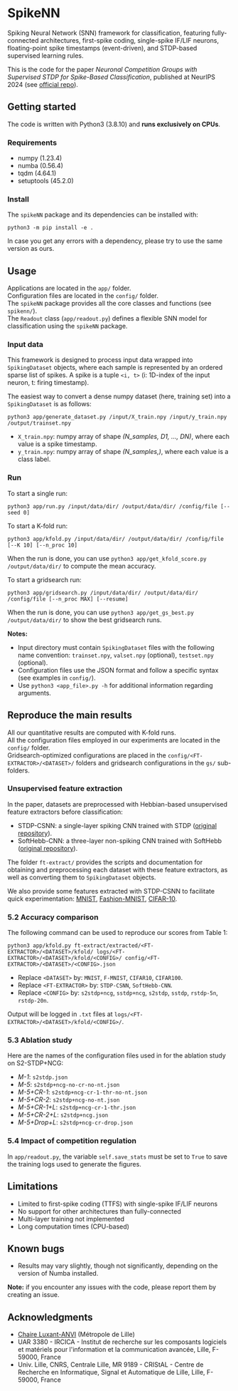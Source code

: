 # SpikeNN

Spiking Neural Network (SNN) framework for classification, featuring fully-connected architectures, first-spike coding, single-spike IF/LIF neurons, floating-point spike timestamps (event-driven), and STDP-based supervised learning rules.

This is the code for the paper *Neuronal Competition Groups with Supervised STDP for Spike-Based Classification*, published at NeurIPS 2024 (see [official repo](https://gitlab.univ-lille.fr/fox/snn-ncg)).


## Getting started

The code is written with Python3 (3.8.10) and **runs exclusively on CPUs**.

### Requirements

- numpy (1.23.4)
- numba (0.56.4)
- tqdm (4.64.1)
- setuptools (45.2.0)

### Install
  
The `spikeNN` package and its dependencies can be installed with:
```
python3 -m pip install -e .
```

In case you get any errors with a dependency, please try to use the same version as ours.


## Usage

Applications are located in the `app/` folder.   
Configuration files are located in the `config/` folder.  
The `spikeNN` package provides all the core classes and functions (see `spikenn/`).  
The `Readout` class (`app/readout.py`) defines a flexible SNN model for classification using the `spikeNN` package.  

### Input data

This framework is designed to process input data wrapped into `SpikingDataset` objects, where each sample is represented by an ordered sparse list of spikes.
A spike is a tuple `<i, t>` (i: 1D-index of the input neuron, t: firing timestamp). 

The easiest way to convert a dense numpy dataset (here, training set) into a `SpikingDataset` is as follows:
```
python3 app/generate_dataset.py /input/X_train.npy /input/y_train.npy /output/trainset.npy 
```
- `X_train.npy`: numpy array of shape *(N_samples, D1, ..., DN)*, where each value is a spike timestamp.
- `y_train.npy`: numpy array of shape *(N_samples,)*, where each value is a class label.


### Run 

To start a single run:
```
python3 app/run.py /input/data/dir/ /output/data/dir/ /config/file [--seed 0]
```

To start a K-fold run:
```
python3 app/kfold.py /input/data/dir/ /output/data/dir/ /config/file [--K 10] [--n_proc 10]
```
When the run is done, you can use `python3 app/get_kfold_score.py /output/data/dir/` to compute the mean accuracy.

To start a gridsearch run:
```
python3 app/gridsearch.py /input/data/dir/ /output/data/dir/ /config/file [--n_proc MAX] [--resume]
```
When the run is done, you can use `python3 app/get_gs_best.py /output/data/dir/` to show the best gridsearch runs.

**Notes:**
- Input directory must contain `SpikingDataset` files with the following name convention: `trainset.npy`, `valset.npy` (optional), `testset.npy` (optional).
- Configuration files use the JSON format and follow a specific syntax (see examples in `config/`).
- Use `python3 <app_file>.py -h` for additional information regarding arguments.


## Reproduce the main results

All our quantitative results are computed with K-fold runs.  
All the configuration files employed in our experiments are located in the `config/` folder.  
Gridsearch-optimized configurations are placed in the `config/<FT-EXTRACTOR>/<DATASET>/` folders and gridsearch configurations in the `gs/` sub-folders.  

### Unsupervised feature extraction

In the paper, datasets are preprocessed with Hebbian-based unsupervised feature extractors before classification:
- STDP-CSNN: a single-layer spiking CNN trained with STDP ([original repository](https://gitlab.univ-lille.fr/bioinsp/falez-csnn-simulator)).
- SoftHebb-CNN: a three-layer non-spiking CNN trained with SoftHebb ([original repository](https://github.com/NeuromorphicComputing/SoftHebb)).

The folder `ft-extract/` provides the scripts and documentation for obtaining and preprocessing each dataset with these feature extractors, as well as converting them to `SpikingDataset` objects.

We also provide some features extracted with STDP-CSNN to facilitate quick experimentation: [MNIST](https://gitlab.univ-lille.fr/fox/MNIST-spike-features-CSNN), [Fashion-MNIST](https://gitlab.univ-lille.fr/fox/F-MNIST-spike-features-CSNN), [CIFAR-10](https://gitlab.univ-lille.fr/fox/CIFAR10-spike-features-CSNN).  

### 5.2 Accuracy comparison

The following command can be used to reproduce our scores from Table 1:  
```
python3 app/kfold.py ft-extract/extracted/<FT-EXTRACTOR>/<DATASET>/kfold/ logs/<FT-EXTRACTOR>/<DATASET>/kfold/<CONFIG>/ config/<FT-EXTRACTOR>/<DATASET>/<CONFIG>.json
```
- Replace `<DATASET>` by: `MNIST`, `F-MNIST`, `CIFAR10`, `CIFAR100`.  
- Replace `<FT-EXTRACTOR>` by: `STDP-CSNN`, `SoftHebb-CNN`.  
- Replace `<CONFIG>` by: `s2stdp+ncg`, `sstdp+ncg`, `s2stdp`, `sstdp`, `rstdp-5n`, `rstdp-20n`.

Output will be logged in `.txt` files at `logs/<FT-EXTRACTOR>/<DATASET>/kfold/<CONFIG>/`.

### 5.3 Ablation study

Here are the names of the configuration files used in for the ablation study on S2-STDP+NCG:
- *M-1*: `s2stdp.json`
- *M-5*: `s2stdp+ncg-no-cr-no-nt.json`
- *M-5+CR-1*: `s2stdp+ncg-cr-1-thr-no-nt.json`
- *M-5+CR-2*: `s2stdp+ncg-no-nt.json`
- *M-5+CR-1+L*: `s2stdp+ncg-cr-1-thr.json`
- *M-5+CR-2+L*: `s2stdp+ncg.json`
- *M-5+Drop+L*: `s2stdp+ncg-cr-drop.json`

### 5.4 Impact of competition regulation

In `app/readout.py`, the variable `self.save_stats` must be set to `True` to save the training logs used to generate the figures.


## Limitations

- Limited to first-spike coding (TTFS) with single-spike IF/LIF neurons
- No support for other architectures than fully-connected
- Multi-layer training not implemented
- Long computation times (CPU-based)


## Known bugs

- Results may vary slightly, though not significantly, depending on the version of Numba installed.

**Note:** if you encounter any issues with the code, please report them by creating an issue.


## Acknowledgments

- [Chaire Luxant-ANVI](https://chaire-luxant-anvi.univ-lille.fr/) (Métropole de Lille)
- UAR 3380 - IRCICA - Institut de recherche sur les composants logiciels et matériels pour l'information et la communication avancée, Lille, F-59000, France
- Univ. Lille, CNRS, Centrale Lille, MR 9189 - CRIStAL - Centre de Recherche en Informatique, Signal et Automatique de Lille, Lille, F-59000, France
